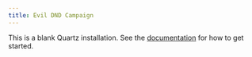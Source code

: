 ```yaml
---
title: Evil DND Campaign
---
```


This is a blank Quartz installation.
See the [documentation](https://quartz.jzhao.xyz) for how to get started.
